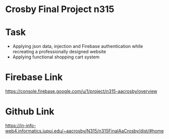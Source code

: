 # Crosby Final Project n315

# Task

- Applying json data, injection and Firebase authentication while recreating a professionally designed website
- Applying functional shopping cart system

# Firebase Link

https://console.firebase.google.com/u/1/project/n315-aacrosby/overview

# Github Link

https://in-info-web4.informatics.iupui.edu/~aacrosby/N315/n315FinalAaCrosby/dist/#home
